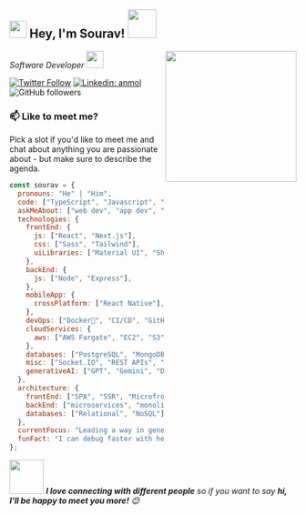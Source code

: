 <h2><img src="https://emojis.slackmojis.com/emojis/images/1531849430/4246/blob-sunglasses.gif?1531849430" width="30"/> Hey, I'm Sourav! <img src="https://media.giphy.com/media/12oufCB0MyZ1Go/giphy.gif" width="50"></h2>
<img align='right' src="https://media.giphy.com/media/M9gbBd9nbDrOTu1Mqx/giphy.gif" width="230">
<p><em>Software Developer </em><img src="https://media.giphy.com/media/WUlplcMpOCEmTGBtBW/giphy.gif" width="30"> 
</em></p>

[![Twitter Follow](https://img.shields.io/twitter/follow/souravkuma24171?label=Follow)](https://x.com/intent/follow?screen_name=souravkuma24171)
[![Linkedin: anmol](https://img.shields.io/badge/sourav-kumar-b514a0184?style=flat-square&logo=Linkedin&logoColor=white&link=https://www.linkedin.com/in/sourav-kumar-b514a0184/)](https://www.linkedin.com/in/sourav-kumar-b514a0184/)
![GitHub followers](https://img.shields.io/github/followers/sourav2898?label=Follow&style=social)

### 📫 Like to meet me?

Pick a slot if you'd like to meet me and chat about anything you are passionate about - but make sure to describe the agenda.

```javascript
const sourav = {
  pronouns: "He" | "Him",
  code: ["TypeScript", "Javascript", "React", "Next"],
  askMeAbout: ["web dev", "app dev", "cloud computing", "UI/UX", "tech trends"],
  technologies: {
    frontEnd: {
      js: ["React", "Next.js"],
      css: ["Sass", "Tailwind"],
      uiLibraries: ["Material UI", "Shadcn-ui", "Magic UI"],
    },
    backEnd: {
      js: ["Node", "Express"],
    },
    mobileApp: {
      crossPlatform: ["React Native"],
    },
    devOps: ["Docker🐳", "CI/CD", "GitHub Actions"],
    cloudServices: {
      aws: ["AWS Fargate", "EC2", "S3"],
    },
    databases: ["PostgreSQL", "MongoDB", "SQLite", "Firebase Realtime DB"],
    misc: ["Socket.IO", "REST APIs", "WebSockets", "Cloud Functions"],
    generativeAI: ["GPT", "Gemini", "Dalle"],
  },
  architecture: {
    frontEnd: ["SPA", "SSR", "Microfrontend"],
    backEnd: ["microservices", "monolithic"],
    databases: ["Relational", "NoSQL"],
  },
  currentFocus: "Leading a way in generative AI innovation",
  funFact: "I can debug faster with headphones on.",
};
```

<img src="https://media.giphy.com/media/LnQjpWaON8nhr21vNW/giphy.gif" width="60"> <em><b>I love connecting with different people</b> so if you want to say <b>hi, I'll be happy to meet you more!</b> 😊</em>
